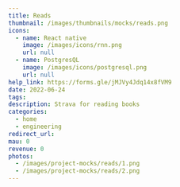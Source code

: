 ```yaml
---
title: Reads
thumbnail: /images/thumbnails/mocks/reads.png
icons:
  - name: React native
    image: /images/icons/rnn.png
    url: null
  - name: PostgresQL
    image: /images/icons/postgresql.png
    url: null
help_link: https://forms.gle/jMJVy4Jdq14x8fVM9
date: 2022-06-24
tags:
description: Strava for reading books
categories:
  - home
  - engineering
redirect_url:
mau: 0
revenue: 0
photos:
  - /images/project-mocks/reads/1.png
  - /images/project-mocks/reads/2.png
---
```

